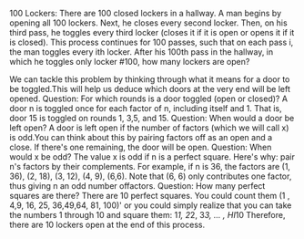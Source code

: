 100 Lockers: There are 100 closed lockers in a hallway. A man begins by opening all 100 lockers. Next, he closes every second locker. Then, on his third pass, he toggles every third locker (closes it if it is open or opens it if it is closed). This process continues for 100 passes, such that on each pass i, the man toggles every ith locker. After his 100th pass in the hallway, in which he toggles only locker #100, how many lockers are open?

We can tackle this problem by thinking through what it means for a door to be toggled.This will help us deduce which doors at the very end will be left opened.
Question: For which rounds is a door toggled (open or closed)?
A door n is toggled once for each factor of n, including itself and 1. That is, door 15 is toggled on rounds 1, 3,5, and 15.
Question: When would a door be left open?
A door is left open if the number of factors (which we will call x) is odd.You can think about this by pairing factors off as an open and a close. If there's one remaining, the door will be open.
Question: When would x be odd?
The value x is odd if n is a perfect square. Here's why: pair n's factors by their complements. For example, if n is 36, the factors are (1, 36), (2, 18), (3, 12), (4, 9), (6,6). Note that (6, 6) only contributes one factor, thus giving n an odd number offactors.
Question: How many perfect squares are there?
There are 10 perfect squares. You could count them (1 , 4,9, 16, 25, 36,49,64, 81, 100)' or you could simply realize that you can take the numbers 1 through 10 and square them:
1*1, 2*2, 3*3, ... , HI*10 Therefore, there are 10 lockers open at the end of this process.
